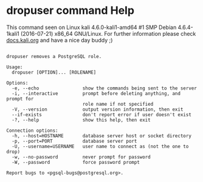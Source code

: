 # dropuser command Help
 
 This command seen on Linux kali 4.6.0-kali1-amd64 #1 SMP Debian 4.6.4-1kali1 (2016-07-21) x86_64 GNU/Linux. For further information please check [docs.kali.org](docs.kali.org) and have a nice day buddy ;) 

~~~

dropuser removes a PostgreSQL role.

Usage:
  dropuser [OPTION]... [ROLENAME]

Options:
  -e, --echo                show the commands being sent to the server
  -i, --interactive         prompt before deleting anything, and prompt for
                            role name if not specified
  -V, --version             output version information, then exit
  --if-exists               don't report error if user doesn't exist
  -?, --help                show this help, then exit

Connection options:
  -h, --host=HOSTNAME       database server host or socket directory
  -p, --port=PORT           database server port
  -U, --username=USERNAME   user name to connect as (not the one to drop)
  -w, --no-password         never prompt for password
  -W, --password            force password prompt

Report bugs to <pgsql-bugs@postgresql.org>.

~~~
